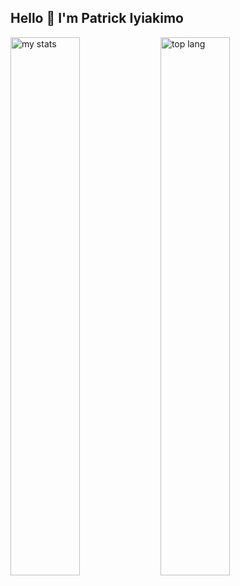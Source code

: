 ## Hello 👋 I'm Patrick Iyiakimo

<img alt="my stats" align= "left" width="47%" src="https://github-readme-stats.vercel.app/api?username=theoOkafor"/>

<img alt="top lang" align= "left" width="47%" src="https://github-readme-stats.vercel.app/api/top-langs/?username=theoOkafor&layout=compact"/>
